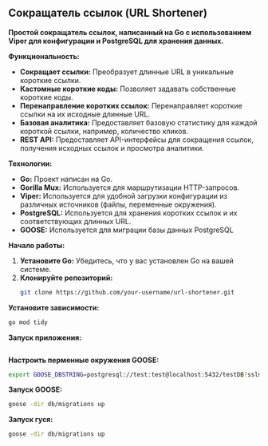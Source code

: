 ## Сокращатель ссылок (URL Shortener)

**Простой сокращатель ссылок, написанный на Go с использованием Viper для конфигурации и PostgreSQL для хранения данных.**

**Функциональность:**

* **Сокращает ссылки:** Преобразует длинные URL в уникальные короткие ссылки.
* **Кастомные короткие коды:** Позволяет задавать собственные короткие коды.
* **Перенаправление коротких ссылок:** Перенаправляет короткие ссылки на их исходные длинные URL.
* **Базовая аналитика:** Предоставляет базовую статистику для каждой короткой ссылки, например, количество кликов.
* **REST API:** Предоставляет API-интерфейсы для сокращения ссылок, получения исходных ссылок и просмотра аналитики.

**Технологии:**

* **Go:** Проект написан на Go.
* **Gorilla Mux:** Используется для маршрутизации HTTP-запросов.
* **Viper:** Используется для удобной загрузки конфигурации из различных источников (файлы, переменные окружения).
* **PostgreSQL:** Используется для хранения коротких ссылок и их соответствующих длинных URL.
* **GOOSE:** Используется для миграции базы данных PostgreSQL

**Начало работы:**

1. **Установите Go:** Убедитесь, что у вас установлен Go на вашей системе.
2. **Клонируйте репозиторий:**
   ```bash
   git clone https://github.com/your-username/url-shortener.git
   ```

**Установите зависимости:**
```bash 
go mod tidy
```

**Запуск приложения:**
```bash docker-compose up build
```
**Настроить перменные окружения GOOSE:**
```bash export GOOSE_DRIVER=postgres
export GOOSE_DBSTRING=postgresql://test:test@localhost:5432/testDB?sslmode=disable
```
**Запуск GOOSE:**
```bash
goose -dir db/migrations up
```

**Запуск гуся:**
```bash
goose -dir db/migrations up
```
